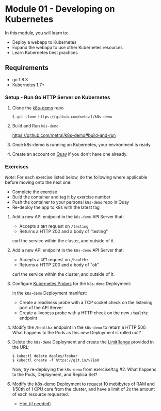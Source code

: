# Module 01 - Developing on Kubernetes

In this module, you will learn to:
  - Deploy a webapp to Kubernetes
  - Expand the webapp to use other Kubernetes resources
  - Learn Kubernetes best practices

## Requirements
* go 1.8.3
* Kubernetes 1.7+

### Setup - Run Go HTTP Server on Kubernetes

1. Clone the [k8s-demo](https://github.com/metral/k8s-demo) repo
    ```
    $ git clone https://github.com/metral/k8s-demo
    ```

1. Build and Run `k8s-demo`

    https://github.com/metral/k8s-demo#build-and-run

1. Once k8s-demo is running on Kubernetes, your environment is ready.

1. Create an account on [Quay](https://quay.io/signin/) if you don't have one
   already. 

### Exercises

*Note:* For each exercise listed below, do the following where applicable before moving onto the next one:

  * Complete the exercise
  * Build the container and tag it by exercise number
  * Push the container to your personal `k8s-demo` repo in Quay
  * Re-deploy the app to k8s with the latest tag

1. Add a new API endpoint in the `k8s-demo` API Server that:

    - Accepts a `GET` request on `/testing`
    - Returns a HTTP 200 and a body of "testing" 

   curl the service within the cluster, and outside of it.

1. Add a new API endpoint in the `k8s-demo` API Server that:

    - Accepts a `GET` request on `/healthz`
    - Returns a HTTP 200 and a body of "ok" 

   curl the service within the cluster, and outside of it.

1. Configure [Kubernetes Probes](https://kubernetes.io/docs/tasks/configure-pod-container/configure-liveness-readiness-probes/) for the `k8s-demo` Deployment:

    In the `k8s-demo` Deployment manifest:
    
    - Create a readiness probe with a TCP socket check on the listening port of the API Server
    - Create a liveness probe with a HTTP check on the new `/healthz` endpoint

1. Modify the `/healthz` endpoint in the `k8s-demo` to return a HTTP 500. What
   happens to the Pods as this new Deployment is rolled out?

1. Delete the `k8s-demo` Deployment and create the [LimitRange](https://kubernetes.io/docs/tasks/administer-cluster/cpu-memory-limit/) provided in the URL:
    ```
    $ kubectl delete deploy/foobar
    $ kubectl create -f https://git.io/v7EoU
    ```

   Now, try re-deploying the `k8s-demo` from exercise/tag #2. What happens to
   the Pods, Deployment, and Replica Set?

1. Modify the k8s-demo Deployment to request 10 mebibytes of RAM and 1/50th of 1 CPU core from the cluster, and have a limit of 2x the amount of each resource requested.

    - [Hint (if needed)](https://kubernetes.io/docs/concepts/configuration/manage-compute-resources-container#resource-requests-and-limits-of-pod-and-container)

